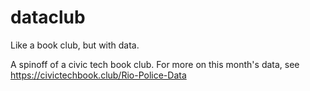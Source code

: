 # dataclub
Like a book club, but with data.

A spinoff of a civic tech book club. For more on this month's data, see https://civictechbook.club/Rio-Police-Data
